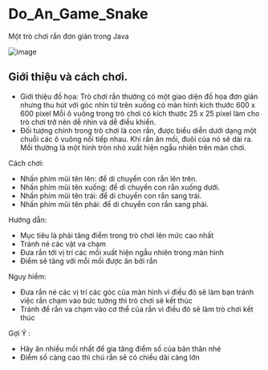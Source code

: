 # Do_An_Game_Snake
<p>Một trò chơi rắn đơn giản trong Java</p>

![image](https://github.com/Nam3630/Do_An_Game_Snake/assets/139667613/71fe1d59-a144-401b-9639-17ff0807d447)




<h2>Giới thiệu và cách chơi.</h2>

- Giới thiệu đồ họa: Trò chơi rắn thường có một giao diện đồ họa đơn giản 
nhưng thu hút với góc nhìn từ trên xuống có màn hình kích thước 600 x 600 
pixel Mỗi ô vuông trong trò chơi có kích thước 25 x 25 pixel làm cho trò 
chơi trở nên dễ nhìn và dễ điều khiển.
- Đối tượng chính trong trò chơi là con rắn, được biểu diễn dưới dạng một 
chuỗi các ô vuông nối tiếp nhau. Khi rắn ăn mồi, đuôi của nó sẽ dài ra. Mồi 
thường là một hình tròn nhỏ xuất hiện ngẫu nhiên trên màn chơi.

Cách chơi:
<ul>
  <li>Nhấn phím mũi tên lên: để di chuyển con rắn lên trên.</li>
  <li>Nhấn phím mũi tên xuống: để di chuyển con rắn xuống dưới.</li>
  <li>Nhấn phím mũi tên trái: để di chuyển con rắn sang trái.</li>
  <li>Nhấn phím mũi tên phải: để di chuyển con rắn sang phải.</li>
</ul>

Hướng dẫn: 
- Mục tiêu là phải tăng điểm trong trò chơi lên mức cao nhất
- Tránh né các vật va chạm
- Đưa rắn tới vị trí các mồi xuất hiện ngẫu nhiên trong màn hình
- Điểm sẽ tăng với mỗi mồi được ăn bởi rắn 

Nguy hiểm: 
- Đưa rắn né các vị trí các góc của màn hình vì điều đó sẽ làm bạn tránh việc
   rắn chạm vào bức tường thì trò chơi sẽ kết thúc
- Tránh để rắn va chạm vào cơ thể của rắn vì điều đó sẽ làm trò chơi kết thúc

Gợi Ý : 
- Hãy ăn nhiều mồi nhất để gia tăng điểm số của bản thân nhé
- Điểm số càng cao thì chú rắn sẽ có chiều dài càng lớn  
